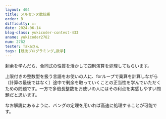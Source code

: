 ```yaml
---
layout: 404
title: メルセンヌ数総乗
order: B
difficulty: ★☆
date: 2024-06-14
blog-class: yukicoder-contest-433
aname: yukicoder2782
num: 2782
tester: Takaさん
tags: [競技プログラミング,数学]
---
```


<p>
剰余を学んだら、合同式の性質を活かして四則演算を処理してもらいます。
</p>
<p>
上限付きの整数型を扱う言語をお使いの人に、forループで乗算を計算しながら（計算の最後ではなく）途中で剰余を取っていくことの正当性を学んでいただくための問題です。一方で多倍長整数をお使いの人にはその利点を実感しやすい問題だと思います。
</p>
<p>
なお解説にあるように、バングの定理を用いれば高速に処理することが可能です。
</p>
